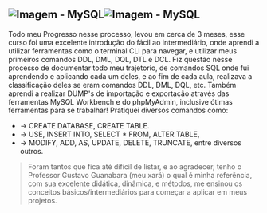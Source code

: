![Imagem - MySQL](http://www.hashin.in/hash/_layout/images/expertise/mysql.png)![Imagem - MySQL](https://www.estudonauta.com/wp-content/uploads/bb-plugin/cache/favicon-square.png)
--
Todo meu Progresso nesse processo, levou em cerca de 3 meses, esse curso foi uma excelente introdução do fácil ao intermediário, onde aprendi a utilizar ferramentas como o terminal CLI para navegar, e utilizar meus primeiros comandos DDL, DML, DQL, DTL e DCL.
Fiz questão nesse processo de documentar todo meu trajetorio, de comandos SQL onde fui aprendendo e aplicando cada um deles, e ao fim de cada aula, realizava a classificação deles se eram comandos DDL, DML, DQL, etc.
Também aprendi a realizar DUMP's de importação e exportação através das ferramentas MySQL Workbench e do phpMyAdmin, inclusive ótimas ferramentas para se trabalhar!
Pratiquei diversos comandos como:
 * -> CREATE DATABASE, CREATE TABLE.
 * -> USE, INSERT INTO,  SELECT * FROM, ALTER TABLE,
 * -> MODIFY, ADD, AS, UPDATE, DELETE, TRUNCATE, entre diversos outros.
>Foram tantos que fica até difícil de listar, e ao agradecer, tenho o Professor Gustavo Guanabara (meu xará) o qual é minha referência, com sua excelente didática, dinâmica, e métodos, me ensinou os conceitos básicos/intermediários para começar a aplicar em meus projetos.
